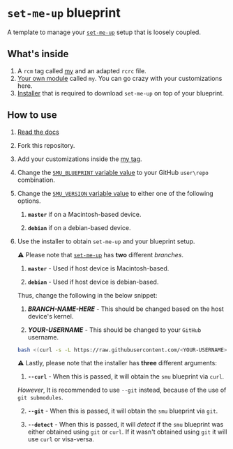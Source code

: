 # `set-me-up` blueprint

A template to manage your [`set-me-up`](https://github.com/nicholasadamou/set-me-up) setup that is loosely coupled.

## What's inside

1.  A `rcm` tag called [my](.dotfiles/tag-my) and an adapted `rcrc` file.
2.  [Your own module](.dotfiles/tag-my/modules/my) called `my`. You can go crazy with your customizations here.
3.  [Installer](.dotfiles/tag-my/modules/install.sh) that is required to download `set-me-up` on top of your blueprint.

## How to use

1.  [Read the docs](https://github.com/nicholasadamou/set-me-up#set-me-up)
2.  Fork this repository.
3.  Add your customizations inside the [my tag](.dotfiles/tag-my).
4.  Change the [`SMU_BLUEPRINT` variable value](.dotfiles/tag-my/modules/install.sh#L5) to your GitHub `user\repo` combination.
5.  Change the [`SMU_VERSION` variable value](.dotfiles/tag-my/modules/install.sh#L7) to either one of the following options.

    1. **`master`** if on a Macintosh-based device.

    2. **`debian`** if on a debian-based device.

6.  Use the installer to obtain `set-me-up` and your blueprint setup.

    ⚠️ Please note that [`set-me-up`](https://github.com/nicholasadamou/set-me-up) has **two** different _branches_.

    1.  **`master`** - Used if host device is Macintosh-based.

    2.  **`debian`** - Used if host device is debian-based.

    Thus, change the following in the below snippet:

    1.  **_BRANCH-NAME-HERE_** - This should be changed based on the host device's kernel.

    2.  **_YOUR-USERNAME_** - This should be changed to your `GitHub` username.

    ```bash
    bash <(curl -s -L https://raw.githubusercontent.com/<YOUR-USERNAME>/set-me-up-blueprint/<BRANCH-NAME-HERE>/.dotfiles/tag-my/modules/install.sh) --git
    ```

    ⚠️ Lastly, please note that the installer has **three** different arguments:

    1.  **`--curl`** - When this is passed, it will obtain the `smu` blueprint via `curl`.

    _However_, It is recommended to use `--git` instead, because of the use of `git submodules`.

    2.  **`--git`** - When this is passed, it will obtain the `smu` blueprint via `git`.

    3.  **`--detect`** - When this is passed, it will _detect_ if the `smu` blueprint was either obtained using `git` or `curl`. If it wasn't obtained using `git` it will use `curl` or visa-versa.
